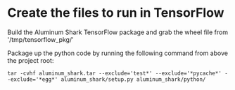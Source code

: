 # Create the files to run in TensorFlow

Build the Aluminum Shark TensorFlow package and grab the wheel file from
'/tmp/tensorflow_pkg/'


Package up the python code by running the following command from above the
project root:
```
tar -cvhf aluminum_shark.tar --exclude='test*' --exclude='*pycache*' --exclude='*egg*' aluminum_shark/setup.py aluminum_shark/python/
```

